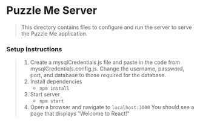 # Puzzle Me Server

> This directory contains files to configure and run the server to serve the Puzzle Me application.

### Setup Instructions

> 1. Create a mysqlCredentials.js file and paste in the code from mysqlCredentials.config.js. Change the username, password, port, and database to those required for the database.
> 1. Install dependencies
>    - `npm install`
> 1. Start server
  >    - `npm start`
> 1. Open a browser and navigate to `localhost:3000` You should see a page that displays "Welcome to React!"

